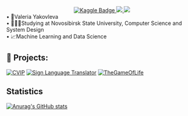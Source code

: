 <div id="badge" align="center"><a href="https://www.kaggle.com/valeriayakovleva"> <img src="https://img.shields.io/badge/Kaggle-blue?style=for-the-badge&amp;logo=kaggle&amp;logoColor=white" alt="Kaggle Badge" /> </a> <a href="https://t.me/melaroozz"> <img src="https://img.shields.io/badge/Telegram-blue?style=for-the-badge&amp;logo=Telegram" /> </a> <a href="mailto:v.yakovleva2@g.nsu.ru"> <img src="https://img.shields.io/badge/email-white?style=for-the-badge&amp;logo=gmail" /> </a></div>
<div id="points" align="left">&bull; <a>📌Valeria Yakovleva </a> <br />&bull; <a>👩🏻‍🎓Studying at Novosibirsk State University, Computer Science and System Design</a> <br />&bull; <a>📈Machine Learning and Data Science</a> <br /></div>


## 📁 Projects:

[![CVIP](https://github-readme-stats.vercel.app/api/pin/?username=CV-goes-frr&repo=CVIP&theme=gotham&cache_seconds=1)](https://github.com/CV-goes-frr/CVIP)
[![Sign Language Translator](https://github-readme-stats.vercel.app/api/pin/?username=melarozz&repo=Sign-language-translator&theme=gotham&cache_seconds=2000)](https://github.com/melarozz/Sign-language-translator)
[![TheGameOfLife](https://github-readme-stats.vercel.app/api/pin/?username=melarozz&repo=TheGameOfLife&theme=gotham&cache_seconds=2000)](https://github.com/melarozz/TheGameOfLife)


## Statistics
[![Anurag's GitHub stats](https://github-readme-stats.vercel.app/api?username=melarozz&theme=dark&rank_icon=percentile&hide_title=true)](https://github.com/anuraghazra/github-readme-stats)
